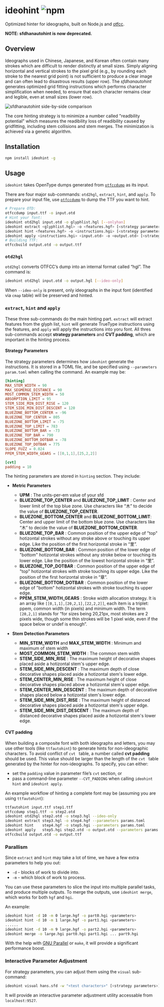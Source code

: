 # ideohint ![npm](https://img.shields.io/npm/v/ideohint.svg)

Optimized hinter for ideographs, built on Node.js and [otfcc](https://github.com/caryll/otfcc).

**NOTE: sfdhanautohint is now deprecated.**

## Overview

Ideographs used in Chinese, Japanese, and Korean often contain many strokes which are difficult to render distinctly at small sizes. Simply aligning horizontal and vertical strokes to the pixel grid (e.g., by rounding each stroke to the nearest grid point) is not sufficient to produce a clear image and can often lead to disastrous results (upper row). The *sfdhanautohint* generates optimized grid fitting instructions which performs character simplification when needed, to ensure that each character remains clear and legible, even at small sizes (lower row).

![sfdhanautohint side-by-side comparison](https://raw.githubusercontent.com/be5invis/sfdhanautohint/master/example-img/example.png)

The core hinting strategy is to minimize a number called "readbility potential" which measures the readibility loss of readibility caused by gridfitting, including stem collisions and stem merges. The minimization is achieved via a genetic algorithm.

## Installation

```bash
npm install ideohint -g
```

## Usage

`ideohint` takes OpenType dumps generated from [`otfccdump`](https://github.com/caryll/otfcc) as its input.

There are four major sub-commands: `otd2hgl`, `extract`, `hint`, and `apply`. To prepare your input file, use [`otfccdump`](https://github.com/caryll/otfcc) to dump the TTF you want to hint.

``` bash
# Prepare OTD:
otfccdump input.ttf -o input.otd
# Hint your font:
ideohint otd2hgl input.otd -o glyphlist.hgl [--onlyhan]
ideohint extract <glyphlist.hgl> -o <features.hgf> [<strategy parameters>]
ideohint hint <features.hgf> -o <instructions.hgi> [<strategy parameters>]
ideohint apply <instructions.hgi> <input.otd> -o <output.otd> [<strategy parameters>]
# Building TTF:
otfccbuild output.otd -o output.ttf
```

### `otd2hgl`

`otd2hgl` converts OTFCC’s dump into an internal format called “hgl”. The command is:

```bash
ideohint otd2hgl input.otd -o output.hgl [--ideo-only]
```

When `--ideo-only` is present, only ideographs in the input font (identified via `cmap` table) will be preserved and hinted.

### `extract`, `hint` and `apply`

These three sub-commands do the main hinting part. `extract` will extract features from the glyph list, `hint` will generate TrueType instructions using the features, and `apply` will apply the instructions into yoru font. All thres sub-commands accept **strategy parameters** and **CVT padding**, which are important in the hinting process.

#### Strategy Parameters

The strategy parameters determines how `ideohint` generate the instructions. It is stored in a TOML file, and be specified using `--parameters param.toml` when calling the command. An example may be:

```toml
[hinting]
MAX_STEM_WIDTH = 90
MAX_SEGMERGE_DISTANCE = 90
MOST_COMMON_STEM_WIDTH = 50
ABSORPTION_LIMIT = 95
STEM_SIDE_MIN_DIST_RISE = 120
STEM_SIDE_MIN_DIST_DESCENT = 120
BLUEZONE_BOTTOM_CENTER = -96
BLUEZONE_TOP_CENTER = 805
BLUEZONE_BOTTOM_LIMIT = -75
BLUEZONE_TOP_LIMIT = 783
BLUEZONE_BOTTOM_BAR = -73
BLUEZONE_TOP_BAR = 790
BLUEZONE_BOTTOM_DOTBAR = -78
BLUEZONE_TOP_DOTBAR = 775
SLOPE_FUZZ = 0.024
PPEM_STEM_WIDTH_GEARS = [[0,1,1],[25,2,2]]

[cvt]
padding = 10
```

The hinting parameters are stored in `hinting` section. They include:

* **Metric Parameters**

  * **UPM** : The units-per-em value of your sfd
  * **BLUEZONE_TOP_CENTER** and **BLUEZONE_TOP_LIMIT** : Center and lower limit of the top blue zone. Use characters like “木” to decide the value of **BLUEZONE_TOP_CENTER**.
  * **BLUEZONE_BOTTOM_CENTER** and **BLUEZONE_BOTTOM_LIMIT**: Center and upper limit of the bottom blue zone. Use characters like “木” to decide the value of **BLUEZONE_BOTTOM_CENTER**.
  * **BLUEZONE_TOP_BAR** : Common position of the upper edge of "top" hotizontal strokes without any stroke above or touching its upper edge. Like the position of the first horizontal stroke in “里”.
  * **BLUEZONE_BOTTOM_BAR** : Common position of the lower edge of "bottom" hotizontal strokes without any stroke below or touching its lower edge. Like the position of the lowest horizontal stroke in “里”.
  * **BLUEZONE_TOP_DOTBAR** : Common position of the upper edge of "top" hotizontal strokes with stroke touching its upper edge. Like the position of the first horizontal stroke in “章”.
  * **BLUEZONE_BOTTOM_DOTBAR** : Common position of the lower edge of "bottom" hotizontal strokes with stroke touching its upper edge.
  * **PPEM_STEM_WIDTH_GEARS** : Stroke width allocation strategy. It is an array like `[[0,1,1],[20,2,1],[22,2,2]]`, each item is a triplet: ppem, common width (in pixels) and minimum width. The term `[20,2,1]` stands for “for sizes being 20,21px, most strokes are 2 pixels wide, though some thin strokes will be 1 pixel wide, even if the space below or undef is enough”.

* **Stem Detection Parameters**

  * **MIN_STEM_WIDTH** and **MAX_STEM_WIDTH** : Minimum and maximum of stem width
  * **MOST_COMMON_STEM_WIDTH** : The common stem width
  * **STEM_SIDE_MIN_RISE** : The maximum height of decorative shapes placed aside a hotizontal stem's upper edge.
  * **STEM_SIDE_MIN_DESCENT** : The maximum depth of close decorative shapes placed aside a hotizontal stem's lower edge.
  * **STEM_CENTER_MIN_RISE** : The maximum height of close decorative shapes placed above a hotizontal stem's upper edge.
  * **STEM_CENTER_MIN_DESCENT** : The maximum depth of decorative shapes placed below a hotizontal stem's lower edge.
  * **STEM_SIDE_MIN_DIST_RISE** : The maximum height of distanced decorative shapes placed aside a hotizontal stem's upper edge.
  * **STEM_SIDE_MIN_DIST_DESCENT** : The maximum depth of distanced decorative shapes placed aside a hotizontal stem's lower edge.

#### CVT padding

When building a composite font with both ideographs and letters, you may use other tools (like `ttfautohint`) to generate hints for non-ideographic characters. To avoid conflict of `cvt ` table, a number called **cvt padding** should be used. This value should be larger than the length of the `cvt ` table generated by the hinter for non-ideographs. To specify, you can either:

- set the `padding` value in parameter file’s `cvt` section, or
- pass a command-line parameter `--CVT_PADDING` when calling `ideohint hint` and `ideohint apply`.

An example workflow of hinting a complete font may be (assuming you are using `ttfautohint`):

``` bash
ttfautohint input.ttf step1.ttf
otfccdump step1.ttf -o step2.otd
ideohint otd2hgl step2.otd -o step3.hgl --ideo-only
ideohint extract step3.hgl -o step4.hgf --parameters params.toml
ideohint hint    step4.hgf -o step5.hgi --parameters params.toml
ideohint apply   step5.hgi step2.otd -o output.otd --parameters params.toml
otfccbuild output.otd -o output.ttf
```

### Parallism

Since `extract` and `hint` may take a lot of time, we have a few extra parameters to help you out:

* `-d` - blocks of work to divide into.
* `-m` - which block of work to process.

You can use these parameters to slice the input into multiple parallel tasks, and produce multiple outputs. To merge the outputs, use `ideohint merge`, which works for both `hgf` and `hgi`.

An example:

``` bash
ideohint hint -d 10 -m 0 large.hgf -o part0.hgi <parameters>
ideohint hint -d 10 -m 1 large.hgf -o part1.hgi <parameters>
......
ideohint hint -d 10 -m 9 large.hgf -o part2.hgi <parameters>
ideohint merge -o large.hgi part0.hgi part1.hgi ... part9.hgi
```

With the help with [GNU Parallel](https://gnu.org/s/parallel/) or `make`, it will provide a significant performance boost.

### Interactive Parameter Adjustment

For strategy parameters, you can adjust them using the `visual` sub-command:

``` bash
ideohint visual hans.sfd -w "<test characters>" [<strategy parameters>]
```

It will provide an interactive parameter adjustment utility accessable from `localhost:9527`.